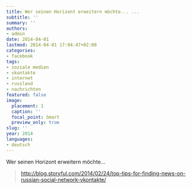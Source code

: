 ```yaml
---
title: Wer seinen Horizont erweitern möchte... ...
subtitle: ''
summary: ''
authors:
- admin
date: 2014-04-01
lastmod: 2014-04-01 17:04:47+02:00
categories:
- facebook
tags:
- soziale medien
- vkontakte
- internet
- russland
- nachrichten
featured: false
image:
  placement: 1
  caption: ''
  focal_point: Smart
  preview_only: true
slug: ''
year: 2014
languages:
- deutsch
---
```


Wer seinen Horizont erweitern möchte... 
> http://blog.storyful.com/2014/02/24/top-tips-for-finding-news-on-russian-social-network-vkontakte/